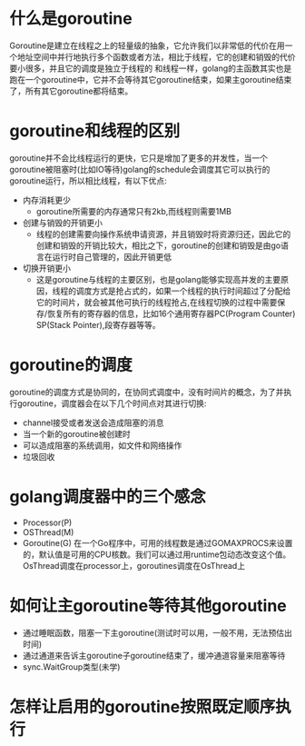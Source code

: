 # 什么是goroutine
Goroutine是建立在线程之上的轻量级的抽象，它允许我们以非常低的代价在用一个地址空间中并行地执行多个函数或者方法，相比于线程，它的创建和销毁的代价要小很多，并且它的调度是独立于线程的
和线程一样，golang的主函数其实也是跑在一个goroutine中，它并不会等待其它goroutine结束，如果主goroutine结束了，所有其它goroutine都将结束。

# goroutine和线程的区别
goroutine并不会比线程运行的更快，它只是增加了更多的并发性，当一个goroutine被阻塞时(比如IO等待)golang的schedule会调度其它可以执行的goroutine运行，所以相比线程，有以下优点:
- 内存消耗更少
  - goroutine所需要的内存通常只有2kb,而线程则需要1MB
- 创建与销毁的开销更小
  - 线程的创建需要向操作系统申请资源，并且销毁时将资源归还，因此它的创建和销毁的开销比较大，相比之下，goroutine的创建和销毁是由go语言在运行时自己管理的，因此开销更低
- 切换开销更小
  - 这是goroutine与线程的主要区别，也是golang能够实现高并发的主要原因，线程的调度方式是抢占式的，如果一个线程的执行时间超过了分配给它的时间片，就会被其他可执行的线程抢占,在线程切换的过程中需要保存/恢复所有的寄存器的信息，比如16个通用寄存器PC(Program Counter) SP(Stack Pointer),段寄存器等等。

# goroutine的调度
goroutine的调度方式是协同的，在协同式调度中，没有时间片的概念，为了并执行goroutine，调度器会在以下几个时间点对其进行切换:
- channel接受或者发送会造成阻塞的消息
- 当一个新的goroutine被创建时
- 可以造成阻塞的系统调用，如文件和网络操作
- 垃圾回收

# golang调度器中的三个感念
- Processor(P)
- OSThread(M)
- Goroutine(G)
在一个Go程序中，可用的线程数是通过GOMAXPROCS来设置的，默认值是可用的CPU核数。我们可以通过用runtime包动态改变这个值。OsThread调度在processor上，goroutines调度在OsThread上    

# 如何让主goroutine等待其他goroutine
- 通过睡眠函数，阻塞一下主goroutine(测试时可以用，一般不用，无法预估出时间)
- 通过通道来告诉主goroutine子goroutine结束了，缓冲通道容量来阻塞等待
- sync.WaitGroup类型(未学)

# 怎样让启用的goroutine按照既定顺序执行
